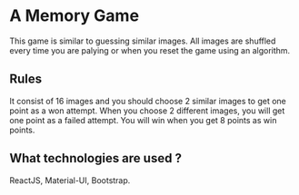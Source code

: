 # A Memory Game

This game is similar to guessing similar images.
All images are shuffled every time you are palying or when you reset the game using an algorithm.

## Rules

It consist of 16 images and you should choose 2 similar images to get one point as a won attempt.
When you choose 2 different images, you will get one point as a failed attempt.
You will win when you get 8 points as win points.

## What technologies are used ?

ReactJS, Material-UI, Bootstrap.
